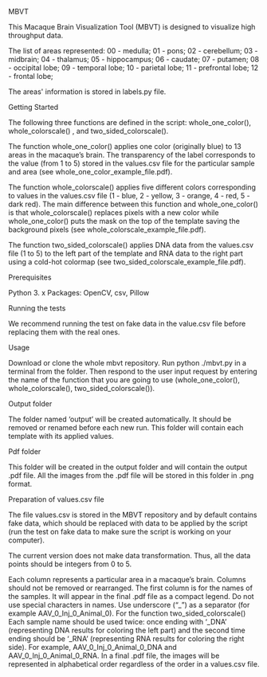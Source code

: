 MBVT 

This Macaque Brain Visualization Tool (MBVT) is designed to visualize high throughput data. 

The list of areas represented:
00 - medulla;
01 - pons;
02 - cerebellum;
03 - midbrain;
04 - thalamus;
05 - hippocampus;
06 - caudate;
07 - putamen;
08 - occipital lobe;
09 - temporal lobe;
10 - parietal lobe;
11 - prefrontal lobe;
12 - frontal lobe;

The areas' information is stored in labels.py file. 

Getting Started

The following three functions are defined in the script: whole_one_color(), whole_colorscale() , and two_sided_colorscale().

The function whole_one_color()  applies one color (originally blue) to 13 areas in the macaque’s brain. The transparency of the label corresponds to the value (from 1 to 5) stored in the values.csv file for the particular sample and area (see whole_one_color_example_file.pdf).

The function whole_colorscale()  applies five different colors corresponding to values in the values.csv file (1 - blue, 2 - yellow, 3 - orange, 4 - red, 5 - dark red). The main difference between this function and whole_one_color() is that whole_colorscale() replaces pixels with a new color while whole_one_color() puts the mask on the top of the template saving the background pixels (see whole_colorscale_example_file.pdf).

The function two_sided_colorscale() applies DNA data from the values.csv file (1 to 5) to the left part of the template and RNA data to the right part using a cold-hot colormap (see two_sided_colorscale_example_file.pdf).


Prerequisites

Python 3. x
Packages:
OpenCV, csv, Pillow

Running the tests

We recommend running the test on fake data in the value.csv file before replacing them with the real ones.

Usage

Download or clone the whole mbvt repository. Run python ./mbvt.py in a terminal from the folder. Then respond to the user input request by entering the name of the function that you are going to use (whole_one_color(), whole_colorscale(), two_sided_colorscale()). 

Output folder

The folder named ‘output’ will be created automatically. It should be removed or renamed before each new run. This folder will contain each template with its applied values. 

Pdf folder

This folder will be created in the output folder and will contain the output .pdf file. All the images from the .pdf file will be stored in this folder in .png format.

Preparation of values.csv file

The file values.csv is stored in the MBVT repository and by default contains fake data, which should be replaced with data to be applied by the script (run the test on fake data to make sure the script is working on your computer). 

The current version does not make data transformation. Thus, all the data points should be integers from 0 to 5. 

Each column represents a particular area in a macaque’s brain.  Columns should not be removed or rearranged. The first column is for the names of the samples. It will appear in the final .pdf file as a compact legend. Do not use special characters in names. Use underscore (“_”) as a separator (for example AAV_0_Inj_0_Animal_0). For the function two_sided_colorscale() Each sample name should be used twice: once ending with ‘_DNA’ (representing DNA results for coloring the left part) and the second time ending should be ‘_RNA’ (representing RNA results for coloring the right side). For example, AAV_0_Inj_0_Animal_0_DNA and AAV_0_Inj_0_Animal_0_RNA. In a final .pdf file, the images will be represented in alphabetical order regardless of the order in a values.csv file. 	
